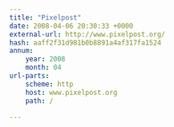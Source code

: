 ```yaml
---
title: "Pixelpost"
date: 2008-04-06 20:30:33 +0000
external-url: http://www.pixelpost.org/
hash: aaff2f31d981b0b8891a4af317fa1524
annum:
    year: 2008
    month: 04
url-parts:
    scheme: http
    host: www.pixelpost.org
    path: /

---
```



